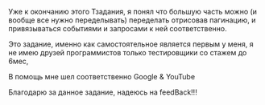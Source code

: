 Уже к окончанию этого Тзадания, я понял что большую часть можно (и вообще все нужно переделывать) переделать отрисовав пагинацию, и привязываться событиями и запросами к ней соответственно.

Это задание, именно как самостоятельное является первым у меня, я не имею друзей программистов только тестировщики со стажем до 6мес,

В помощь мне шел соответственно Google & YouTube

Благодарю за данное задание, надеюсь на feedBack!!!
